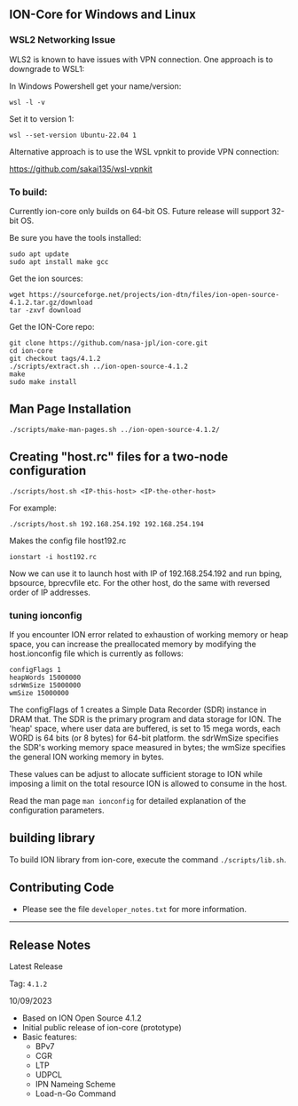 ## ION-Core for Windows and Linux

### WSL2 Networking Issue

WLS2 is known to have issues with VPN connection. One approach is to downgrade to WSL1:

In Windows Powershell get your name/version:

`wsl -l -v`

Set it to version 1:

`wsl --set-version Ubuntu-22.04 1`

Alternative approach is to use the WSL vpnkit to provide VPN connection:

https://github.com/sakai135/wsl-vpnkit

### To build:

Currently ion-core only builds on 64-bit OS. Future release will support 32-bit OS.

Be sure you have the tools installed:
```
sudo apt update
sudo apt install make gcc
```

Get the ion sources:
```
wget https://sourceforge.net/projects/ion-dtn/files/ion-open-source-4.1.2.tar.gz/download
tar -zxvf download
```

Get the ION-Core repo:
```
git clone https://github.com/nasa-jpl/ion-core.git
cd ion-core
git checkout tags/4.1.2
./scripts/extract.sh ../ion-open-source-4.1.2
make
sudo make install
```

## Man Page Installation

`./scripts/make-man-pages.sh ../ion-open-source-4.1.2/`

## Creating "host.rc" files for a two-node configuration

`./scripts/host.sh <IP-this-host> <IP-the-other-host>`

For example:

`./scripts/host.sh 192.168.254.192 192.168.254.194`

Makes the config file host192.rc

`ionstart -i host192.rc`

Now we can use it to launch host with IP of 192.168.254.192 and run bping, bpsource, bprecvfile etc. For the other host, do the same with reversed order of IP addresses.

### tuning ionconfig

If you encounter ION error related to exhaustion of working memory or heap space, you can increase the preallocated memory by modifying the host.ionconfig file which is currently as follows:

```
configFlags 1
heapWords 15000000
sdrWmSize 15000000
wmSize 15000000
```

The configFlags of 1 creates a Simple Data Recorder (SDR) instance in DRAM that. The SDR is the primary program and data storage for ION. The 'heap' space, where user data are buffered, is set to 15 mega words, each WORD is 64 bits (or 8 bytes) for 64-bit platform. the sdrWmSize specifies the SDR's working memory space measured in bytes; the wmSize specifies the general ION working memory in bytes.

These values can be adjust to allocate sufficient storage to ION while imposing a limit on the total resource ION is allowed to consume in the host.

Read the man page `man ionconfig` for detailed explanation of the configuration parameters.

## building library

To build ION library from ion-core, execute the command `./scripts/lib.sh`.
## Contributing Code

* Please see the file `developer_notes.txt` for more information.

--------------------------

## Release Notes

Latest Release

Tag: `4.1.2`

10/09/2023

* Based on ION Open Source 4.1.2
* Initial public release of ion-core (prototype)
* Basic features:
  * BPv7
  * CGR
  * LTP
  * UDPCL
  * IPN Nameing Scheme
  * Load-n-Go Command


